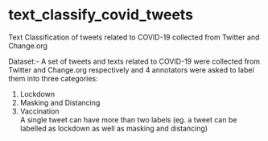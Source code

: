# text_classify_covid_tweets
Text Classification of tweets related to COVID-19 collected from Twitter and Change.org

Dataset:- 
A set of tweets and texts related to COVID-19 were collected from Twitter and Change.org respectively and 4 annotators were asked to label them into three categories:
1) Lockdown
2) Masking and Distancing
3) Vaccination\
A single tweet can have more than two labels (eg. a tweet can be labelled as lockdown as well as masking and distancing) 

















